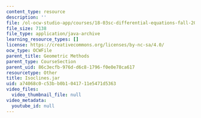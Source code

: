 ```yaml
---
content_type: resource
description: ''
file: /ol-ocw-studio-app/courses/18-03sc-differential-equations-fall-2011/a74068c0c53bb0b1041711e5471d5363_Isoclines.jar
file_size: 7138
file_type: application/java-archive
learning_resource_types: []
license: https://creativecommons.org/licenses/by-nc-sa/4.0/
ocw_type: OCWFile
parent_title: Geometric Methods
parent_type: CourseSection
parent_uid: 86c3ecfb-976d-d6c8-1796-f0e0e78ca617
resourcetype: Other
title: Isoclines.jar
uid: a74068c0-c53b-b0b1-0417-11e5471d5363
video_files:
  video_thumbnail_file: null
video_metadata:
  youtube_id: null
---
```


